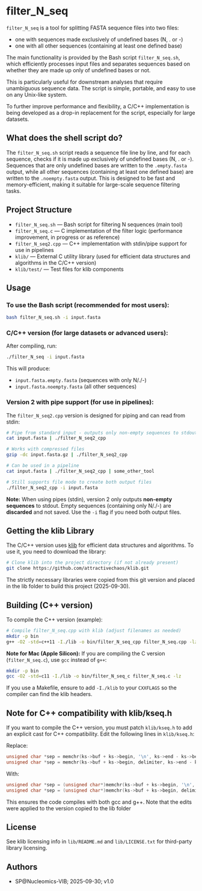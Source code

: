 # filter_N_seq

`filter_N_seq` is a tool for splitting FASTA sequence files into two files:
- one with sequences made exclusively of undefined bases (N, . or -)
- one with all other sequences (containing at least one defined base)

The main functionality is provided by the Bash script `filter_N_seq.sh`, which efficiently processes input files and separates sequences based on whether they are made up only of undefined bases or not.

This is particularly useful for downstream analyses that require unambiguous sequence data. The script is simple, portable, and easy to use on any Unix-like system.

To further improve performance and flexibility, a C/C++ implementation is being developed as a drop-in replacement for the script, especially for large datasets.

## What does the shell script do?

The `filter_N_seq.sh` script reads a sequence file line by line, and for each sequence, checks if it is made up exclusively of undefined bases (N, . or -). Sequences that are only undefined bases are written to the `.empty.fasta` output, while all other sequences (containing at least one defined base) are written to the `.noempty.fasta` output. This is designed to be fast and memory-efficient, making it suitable for large-scale sequence filtering tasks.

## Project Structure

- `filter_N_seq.sh` — Bash script for filtering N sequences (main tool)
- `filter_N_seq.c` — C implementation of the filter logic (performance improvement, in progress or as reference)
- `filter_N_seq2.cpp` — C++ implementation with stdin/pipe support for use in pipelines
- `klib/` — External C utility library (used for efficient data structures and algorithms in the C/C++ version)
- `klib/test/` — Test files for klib components

## Usage

### To use the Bash script (recommended for most users):

```bash
bash filter_N_seq.sh -i input.fasta
```

### C/C++ version (for large datasets or advanced users):

After compiling, run:

```bash
./filter_N_seq -i input.fasta
```

This will produce:
- `input.fasta.empty.fasta` (sequences with only N/./-)
- `input.fasta.noempty.fasta` (all other sequences)

### Version 2 with pipe support (for use in pipelines):

The `filter_N_seq2.cpp` version is designed for piping and can read from stdin:

```bash
# Pipe from standard input - outputs only non-empty sequences to stdout
cat input.fasta | ./filter_N_seq2_cpp

# Works with compressed files
gzip -dc input.fasta.gz | ./filter_N_seq2_cpp

# Can be used in a pipeline
cat input.fasta | ./filter_N_seq2_cpp | some_other_tool

# Still supports file mode to create both output files
./filter_N_seq2_cpp -i input.fasta
```

**Note:** When using pipes (stdin), version 2 only outputs **non-empty sequences** to stdout. Empty sequences (containing only N/./-)  are **discarded** and not saved. Use the `-i` flag if you need both output files.

## Getting the klib Library

The C/C++ version uses [klib](https://github.com/attractivechaos/klib) for efficient data structures and algorithms. To use it, you need to download the library:

```bash
# Clone klib into the project directory (if not already present)
git clone https://github.com/attractivechaos/klib.git
```

The strictly necessary libraries were copied from this git version and placed in the lib folder to build this project (2025-09-30).

## Building (C++ version)

To compile the C++ version (example):

```bash
# Compile filter_N_seq.cpp with klib (adjust filenames as needed)
mkdir -p bin
g++ -O2 -std=c++11 -I./lib -o bin/filter_N_seq_cpp filter_N_seq.cpp -lz
```

**Note for Mac (Apple Silicon):**
If you are compiling the C version (`filter_N_seq.c`), use `gcc` instead of `g++`:

```bash
mkdir -p bin
gcc -O2 -std=c11 -I./lib -o bin/filter_N_seq_c filter_N_seq.c -lz
```

If you use a Makefile, ensure to add `-I./klib` to your `CXXFLAGS` so the compiler can find the klib headers.

## Note for C++ compatibility with klib/kseq.h

If you want to compile the C++ version, you must patch `klib/kseq.h` to add an explicit cast for C++ compatibility. Edit the following lines in `klib/kseq.h`:

Replace:
```c
unsigned char *sep = memchr(ks->buf + ks->begin, '\n', ks->end - ks->begin);
unsigned char *sep = memchr(ks->buf + ks->begin, delimiter, ks->end - ks->begin);
```
With:
```c
unsigned char *sep = (unsigned char*)memchr(ks->buf + ks->begin, '\n', ks->end - ks->begin);
unsigned char *sep = (unsigned char*)memchr(ks->buf + ks->begin, delimiter, ks->end - ks->begin);
```
This ensures the code compiles with both gcc and g++. Note that the edits were applied to the version copied to the lib folder

## License

See klib licensing info in `lib/README.md` and `lib/LICENSE.txt` for third-party library licensing.

## Authors

- SP@Nucleomics-VIB; 2025-09-30; v1.0
